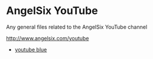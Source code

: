 # AngelSix YouTube
Any general files related to the AngelSix YouTube channel

http://www.angelsix.com/youtube


- [youtube blue](https://android-apk.org/com.bvanced.android.youtube/40046501-youtube-blue/)
